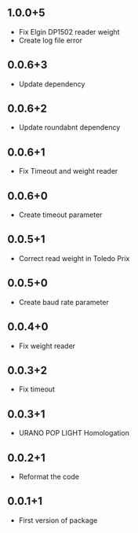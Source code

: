 ## 1.0.0+5
* Fix Elgin DP1502 reader weight
* Create log file error

## 0.0.6+3
* Update dependency

## 0.0.6+2
* Update roundabnt dependency

## 0.0.6+1
* Fix Timeout and weight reader 
 
## 0.0.6+0
* Create timeout parameter

## 0.0.5+1
* Correct read weight in Toledo Prix

## 0.0.5+0
* Create baud rate parameter

## 0.0.4+0
* Fix weight reader

## 0.0.3+2
* Fix timeout 

## 0.0.3+1
* URANO POP LIGHT Homologation 

## 0.0.2+1
* Reformat the code

## 0.0.1+1
* First version of package
